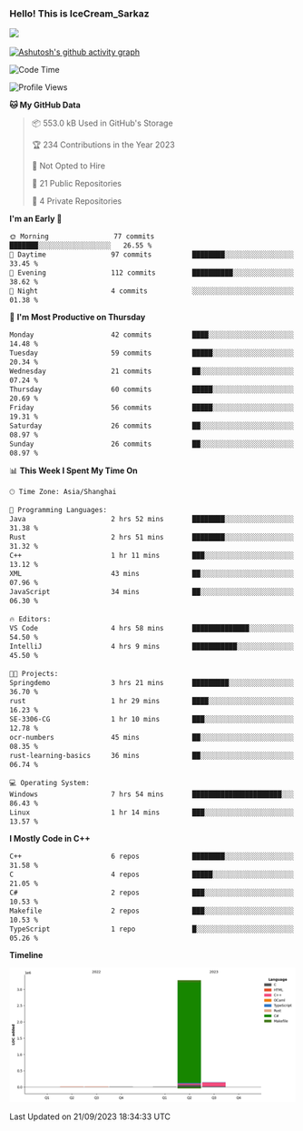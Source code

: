### Hello! This is IceCream_Sarkaz

![](https://github-readme-stats.vercel.app/api?username=Huang-Yuhan&theme=dark)

[![Ashutosh's github activity graph](https://github-readme-activity-graph.vercel.app/graph?username=Huang-Yuhan&bg_color=000000&color=ffffff&line=c061cb&point=c64600&area=true&hide_border=true)](https://github.com/ashutosh00710/github-readme-activity-graph)


<!--START_SECTION:waka-->
![Code Time](http://img.shields.io/badge/Code%20Time-244%20hrs%2047%20mins-blue)

![Profile Views](http://img.shields.io/badge/Profile%20Views-1-blue)

**🐱 My GitHub Data** 

> 📦 553.0 kB Used in GitHub's Storage 
 > 
> 🏆 234 Contributions in the Year 2023
 > 
> 🚫 Not Opted to Hire
 > 
> 📜 21 Public Repositories 
 > 
> 🔑 4 Private Repositories 
 > 
**I'm an Early 🐤** 

```text
🌞 Morning                77 commits          ███████░░░░░░░░░░░░░░░░░░   26.55 % 
🌆 Daytime                97 commits          ████████░░░░░░░░░░░░░░░░░   33.45 % 
🌃 Evening                112 commits         ██████████░░░░░░░░░░░░░░░   38.62 % 
🌙 Night                  4 commits           ░░░░░░░░░░░░░░░░░░░░░░░░░   01.38 % 
```
📅 **I'm Most Productive on Thursday** 

```text
Monday                   42 commits          ████░░░░░░░░░░░░░░░░░░░░░   14.48 % 
Tuesday                  59 commits          █████░░░░░░░░░░░░░░░░░░░░   20.34 % 
Wednesday                21 commits          ██░░░░░░░░░░░░░░░░░░░░░░░   07.24 % 
Thursday                 60 commits          █████░░░░░░░░░░░░░░░░░░░░   20.69 % 
Friday                   56 commits          █████░░░░░░░░░░░░░░░░░░░░   19.31 % 
Saturday                 26 commits          ██░░░░░░░░░░░░░░░░░░░░░░░   08.97 % 
Sunday                   26 commits          ██░░░░░░░░░░░░░░░░░░░░░░░   08.97 % 
```


📊 **This Week I Spent My Time On** 

```text
🕑︎ Time Zone: Asia/Shanghai

💬 Programming Languages: 
Java                     2 hrs 52 mins       ████████░░░░░░░░░░░░░░░░░   31.38 % 
Rust                     2 hrs 51 mins       ████████░░░░░░░░░░░░░░░░░   31.32 % 
C++                      1 hr 11 mins        ███░░░░░░░░░░░░░░░░░░░░░░   13.12 % 
XML                      43 mins             ██░░░░░░░░░░░░░░░░░░░░░░░   07.96 % 
JavaScript               34 mins             ██░░░░░░░░░░░░░░░░░░░░░░░   06.30 % 

🔥 Editors: 
VS Code                  4 hrs 58 mins       ██████████████░░░░░░░░░░░   54.50 % 
IntelliJ                 4 hrs 9 mins        ███████████░░░░░░░░░░░░░░   45.50 % 

🐱‍💻 Projects: 
Springdemo               3 hrs 21 mins       █████████░░░░░░░░░░░░░░░░   36.70 % 
rust                     1 hr 29 mins        ████░░░░░░░░░░░░░░░░░░░░░   16.23 % 
SE-3306-CG               1 hr 10 mins        ███░░░░░░░░░░░░░░░░░░░░░░   12.78 % 
ocr-numbers              45 mins             ██░░░░░░░░░░░░░░░░░░░░░░░   08.35 % 
rust-learning-basics     36 mins             ██░░░░░░░░░░░░░░░░░░░░░░░   06.74 % 

💻 Operating System: 
Windows                  7 hrs 54 mins       ██████████████████████░░░   86.43 % 
Linux                    1 hr 14 mins        ███░░░░░░░░░░░░░░░░░░░░░░   13.57 % 
```

**I Mostly Code in C++** 

```text
C++                      6 repos             ████████░░░░░░░░░░░░░░░░░   31.58 % 
C                        4 repos             █████░░░░░░░░░░░░░░░░░░░░   21.05 % 
C#                       2 repos             ███░░░░░░░░░░░░░░░░░░░░░░   10.53 % 
Makefile                 2 repos             ███░░░░░░░░░░░░░░░░░░░░░░   10.53 % 
TypeScript               1 repo              █░░░░░░░░░░░░░░░░░░░░░░░░   05.26 % 
```



**Timeline**

![Lines of Code chart](https://raw.githubusercontent.com/Huang-Yuhan/Huang-Yuhan/main/assets/bar_graph.png)


 Last Updated on 21/09/2023 18:34:33 UTC
<!--END_SECTION:waka-->
